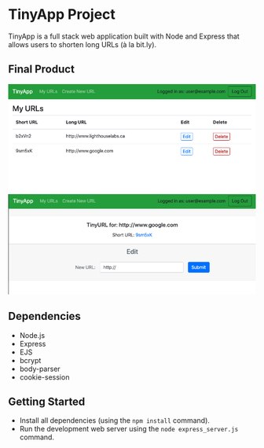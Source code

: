 # TinyApp Project

TinyApp is a full stack web application built with Node and Express that allows users to shorten long URLs (à la bit.ly).

## Final Product

!["Screenshot of My URLs Page"](https://github.com/cangoman/tinyapp/blob/master/docs/my_urls.png?raw=true)
!["Screenshot of a URL page"](https://github.com/cangoman/tinyapp/blob/master/docs/url_show.png?raw=true)

## Dependencies

- Node.js
- Express
- EJS
- bcrypt
- body-parser
- cookie-session

## Getting Started

- Install all dependencies (using the `npm install` command).
- Run the development web server using the `node express_server.js` command.